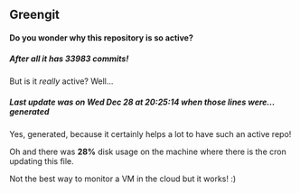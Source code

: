 ## Greengit

#### Do you wonder why this repository is so active?

##### After all it has 33983 commits!

But is it *really* active? Well...

##### Last update was on Wed Dec 28 at 20:25:14 when those lines were... generated

Yes, generated, because it certainly helps a lot to have such an active repo!

Oh and there was **28%** disk usage on the machine
where there is the cron updating this file.

Not the best way to monitor a VM in the cloud but it works! :)

